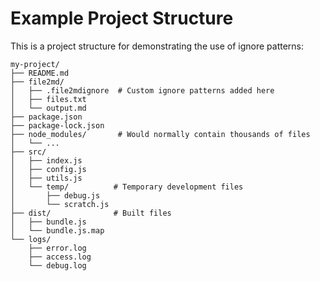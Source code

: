 # Example Project Structure

This is a project structure for demonstrating the use of ignore patterns:

```
my-project/
├── README.md
├── file2md/
│   ├── .file2mdignore  # Custom ignore patterns added here
│   ├── files.txt
│   └── output.md
├── package.json
├── package-lock.json
├── node_modules/       # Would normally contain thousands of files
│   └── ...
├── src/
│   ├── index.js
│   ├── config.js
│   ├── utils.js
│   └── temp/          # Temporary development files
│       ├── debug.js
│       └── scratch.js
├── dist/              # Built files
│   ├── bundle.js
│   └── bundle.js.map
└── logs/
    ├── error.log
    ├── access.log
    └── debug.log
```